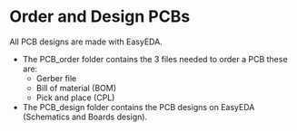# Order and Design PCBs

All PCB designs are made with EasyEDA.

* The PCB_order folder contains the 3 files needed to order a PCB these are:
    * Gerber file
    * Bill of material (BOM)
    * Pick and place (CPL)
* The PCB_design folder contains the PCB designs on EasyEDA (Schematics and Boards design). 
